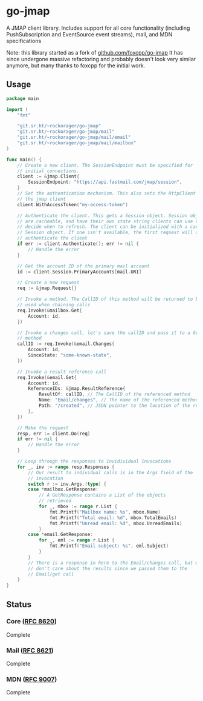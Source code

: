# go-jmap

A JMAP client library. Includes support for all core functionality (including
PushSubscription and EventSource event streams), mail, and MDN specifications

Note: this library started as a fork of [github.com/foxcpp/go-jmap](https://github.com/foxcpp/go-jmap)
It has since undergone massive refactoring and probably doesn't look very
similar anymore, but many thanks to foxcpp for the initial work.

## Usage

```go
package main

import (
	"fmt"

	"git.sr.ht/~rockorager/go-jmap"
	"git.sr.ht/~rockorager/go-jmap/mail"
	"git.sr.ht/~rockorager/go-jmap/mail/email"
	"git.sr.ht/~rockorager/go-jmap/mail/mailbox"
)

func main() {
	// Create a new client. The SessionEndpoint must be specified for
	// initial connections.
	client := &jmap.Client{
		SessionEndpoint: "https://api.fastmail.com/jmap/session",
	}
	// Set the authentication mechanism. This also sets the HttpClient of
	// the jmap client
	client.WithAccessToken("my-access-token")

	// Authenticate the client. This gets a Session object. Session objects
	// are cacheable, and have their own state string clients can use to
	// decide when to refresh. The client can be initialized with a cached
	// Session object. If one isn't available, the first request will also
	// authenticate the client
	if err := client.Authenticate(); err != nil {
		// Handle the error
	}

	// Get the account ID of the primary mail account
	id := client.Session.PrimaryAccounts[mail.URI]

	// Create a new request
	req := &jmap.Request{}

	// Invoke a method. The CallID of this method will be returned to be
	// used when chaining calls
	req.Invoke(&mailbox.Get{
		Account: id,
	})

	// Invoke a changes call, let's save the callID and pass it to a Get
	// method
	callID := req.Invoke(&email.Changes{
		Account: id,
		SinceState: "some-known-state",
	})

	// Invoke a result reference call
	req.Invoke(&email.Get{
		Account: id,
		ReferenceIDs: &jmap.ResultReference{
			ResultOf: callID, // The CallID of the referenced method
			Name: "Email/changes", // The name of the referenced method
			Path: "/created", // JSON pointer to the location of the reference
		},
	})

	// Make the request
	resp, err := client.Do(req)
	if err != nil {
		// Handle the error
	}

	// Loop through the responses to invidividual invocations
	for _, inv := range resp.Responses {
		// Our result to individual calls is in the Args field of the
		// invocation
		switch r := inv.Args.(type) {
		case *mailbox.GetResponse:
			// A GetResponse contains a List of the objects
			// retrieved
			for _, mbox := range r.List {
				fmt.Printf("Mailbox name: %s", mbox.Name)
				fmt.Printf("Total email: %d", mbox.TotalEmails)
				fmt.Printf("Unread email: %d", mbox.UnreadEmails)
			}
		case *email.GetResponse:
			for _, eml := range r.List {
				fmt.Printf("Email subject: %s", eml.Subject)
			}
		}
		// There is a response in here to the Email/changes call, but we
		// don't care about the results since we passed them to the
		// Email/get call
	}
}
```

## Status

### Core ([RFC 8620](https://tools.ietf.org/html/rfc8620))

Complete

### Mail ([RFC 8621](https://tools.ietf.org/html/rfc8621))

Complete

### MDN ([RFC 9007](https://tools.ietf.org/html/rfc9007))

Complete
